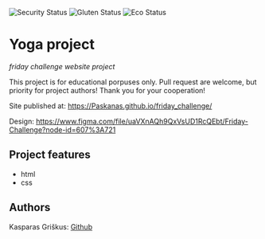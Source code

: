 <!-- ![LICENSE](https://img.shields.io/badge/license-MIT-blue.svg?style=flat-square) -->

![Security Status](https://img.shields.io/security-headers?label=Security&url=https%3A%2F%2Fgithub.com&style=flat-square)
![Gluten Status](https://img.shields.io/badge/Gluten-Free-green.svg)
![Eco Status](https://img.shields.io/badge/ECO-Friendly-green.svg)

# Yoga project

_friday challenge website project_

This project is for educational porpuses only. Pull request are welcome, but priority for project authors! Thank you for your cooperation!

Site published at: https://Paskanas.github.io/friday_challenge/

Design: https://www.figma.com/file/uaVXnAQh9QxVsUD1RcQEbt/Friday-Challenge?node-id=607%3A721

## Project features

- html
- css

## Authors

Kasparas Griškus: [Github](https://github.com/Paskanas)
